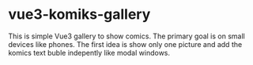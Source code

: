 # vue3-komiks-gallery
This is simple Vue3 gallery to show comics. The primary goal is on small devices like phones. 
The first idea is show only one picture and add the komics text buble indepently like modal windows.
